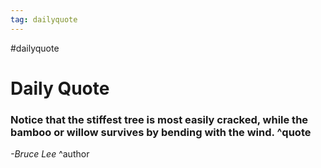 ```yaml
---
tag: dailyquote
---
```


#dailyquote

# Daily Quote

### Notice that the stiffest tree is most easily cracked, while the bamboo or willow survives by bending with the wind. ^quote
*-Bruce Lee* ^author
